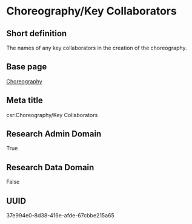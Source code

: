 # Choreography/Key Collaborators
## Short definition
The names of any key collaborators in the creation of the choreography.
## Base page
[Choreography](../../Objects/Choreography.md)
## Meta title
csr:Choreography/Key Collaborators
## Research Admin Domain
True
## Research Data Domain
False
## UUID
37e994e0-8d38-416e-afde-67cbbe215a65
